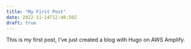 ```yaml
---
title: "My First Post"
date: 2022-11-14T12:48:50Z
draft: true
---
```


This is my first post, I've just created a blog with Hugo on AWS Amplify.

[1]: https://gohugo.io/
[2]: https://aws.amazon.com/amplify/
